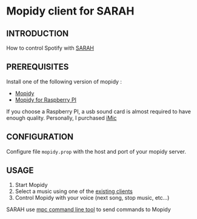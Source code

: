 Mopidy client for SARAH
==========================

INTRODUCTION
------------

How to control Spotify with [SARAH](http://encausse.wordpress.com/s-a-r-a-h/s-a-r-a-h-documentation/)

PREREQUISITES
-------------

Install one of the following version of mopidy :

- [Mopidy](https://github.com/mopidy/mopidy)
- [Mopidy for Raspberry PI](https://github.com/woutervanwijk/Pi-MusicBox)

If you choose a Raspberry PI, a usb sound card is almost required to have enough quality.
Personally, I purchased [iMic](http://store.griffintechnology.com/catalog/product/view/_ignore_category/1/id/623/s/imic/)

CONFIGURATION
-------------

Configure file `mopidy.prop` with the host and port of your mopidy server.

USAGE
-----

1. Start Mopidy
2. Select a music using one of the [existing clients](http://mpd.wikia.com/wiki/Clients)
3. Control Mopidy with your voice (next song, stop music, etc...)

SARAH use [mpc command line tool](http://mpd.wikia.com/wiki/Client:Mpc) to send commands to Mopidy
